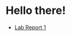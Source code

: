 # **Hello there!**

- [Lab Report 1](https://rahulnedunuri.github.io/cse15l-lab-reports/lab-report-1-week-0.html)


